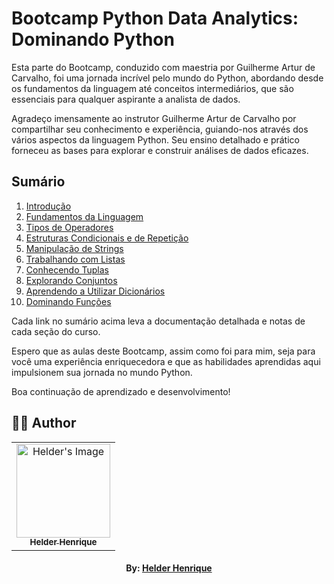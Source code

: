 # Bootcamp Python Data Analytics: Dominando Python

Esta parte do Bootcamp, conduzido com maestria por Guilherme Artur de Carvalho, foi uma jornada incrível pelo mundo do Python, abordando desde os fundamentos da linguagem até conceitos intermediários, que são essenciais para qualquer aspirante a analista de dados.

Agradeço imensamente ao instrutor Guilherme Artur de Carvalho por compartilhar seu conhecimento e experiência, guiando-nos através dos vários aspectos da linguagem Python. Seu ensino detalhado e prático forneceu as bases para explorar e construir análises de dados eficazes.

## Sumário

1. [Introdução](https://github.com/theHprogrammer-COURSES/PYTHON_CLASS/tree/main/DIO/01_INTRODUCTION)
2. [Fundamentos da Linguagem](https://github.com/theHprogrammer-COURSES/PYTHON_CLASS/tree/main/DIO/02_LANGUAGE_BASICS)
3. [Tipos de Operadores](https://github.com/theHprogrammer-COURSES/PYTHON_CLASS/tree/main/DIO/03_OPERATORS)
4. [Estruturas Condicionais e de Repetição](https://github.com/theHprogrammer-COURSES/PYTHON_CLASS/tree/main/DIO/04_CONDITION_AND_REPETITION)
5. [Manipulação de Strings](https://github.com/theHprogrammer-COURSES/PYTHON_CLASS/tree/main/DIO/05_STRING_MANIPULATION)
6. [Trabalhando com Listas](https://github.com/theHprogrammer-COURSES/PYTHON_CLASS/tree/main/DIO/06_LISTS)
7. [Conhecendo Tuplas](https://github.com/theHprogrammer-COURSES/PYTHON_CLASS/tree/main/DIO/07_TUPLES)
8. [Explorando Conjuntos](https://github.com/theHprogrammer-COURSES/PYTHON_CLASS/tree/main/DIO/08_SETS)
9. [Aprendendo a Utilizar Dicionários](https://github.com/theHprogrammer-COURSES/PYTHON_CLASS/tree/main/DIO/09_DICTIONARY)
10. [Dominando Funções](https://github.com/theHprogrammer-COURSES/PYTHON_CLASS/tree/main/DIO/10_FUNCTIONS)

Cada link no sumário acima leva a documentação detalhada e notas de cada seção do curso.

Espero que as aulas deste Bootcamp, assim como foi para mim, seja para você uma experiência enriquecedora e que as habilidades aprendidas aqui impulsionem sua jornada no mundo Python.

Boa continuação de aprendizado e desenvolvimento!

## 👨‍💻 Author

<table align="center">
    <tr>
        <td align="center">
            <a href="https://github.com/theHprogrammer">
                <img src="https://avatars.githubusercontent.com/u/79870881?v=4" width="150px;" alt="Helder's Image" />
                <br />
                <sub><b>Helder Henrique</b></sub>
            </a>
        </td>    
    </tr>
</table>
<h4 align="center">
   By: <a href="https://www.linkedin.com/in/theHprogrammer/" target="_blank"> Helder Henrique </a>
</h4>
